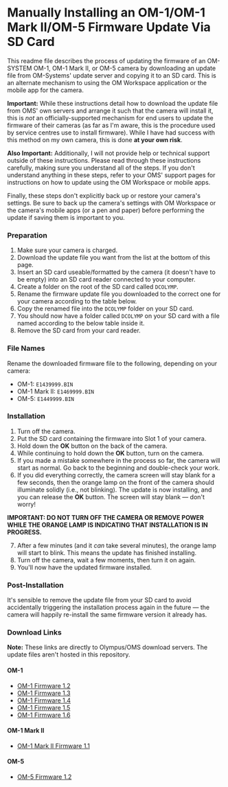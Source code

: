 # Manually Installing an OM-1/OM-1 Mark II/OM-5 Firmware Update Via SD Card

This readme file describes the process of updating the firmware of an OM-SYSTEM OM-1, OM-1 Mark II, or OM-5 camera by downloading an update file from OM-Systems' update server and copying it to an SD card. This is an alternate mechanism to using the OM Workspace application or the mobile app for the camera.

**Important:** While these instructions detail how to download the update file from OMS' own servers and arrange it such that the camera will install it, this is _not_ an officially-supported mechanism for end users to update the firmware of their cameras (as far as I'm aware, this is the procedure used by service centres use to install firmware). While I have had success with this method on my own camera, this is done **at your own risk**.

**Also Important:** Additionally, I will not provide help or technical support outside of these instructions. Please read through these instructions carefully, making sure you understand all of the steps. If you don't understand anything in these steps, refer to your OMS' support pages for instructions on how to update using the OM Workspace or mobile apps. 

Finally, these steps don't explicitly back up or restore your camera's settings. Be sure to back up the camera's settings with OM Workspace or the camera's mobile apps (or a pen and paper) before performing the update if saving them is important to you.

### Preparation

1. Make sure your camera is charged.
2. Download the update file you want from the list at the bottom of this page. 
3. Insert an SD card useable/formatted by the camera (it doesn't have to be empty) into an SD card reader connected to your computer. 
4. Create a folder on the root of the SD card called `DCOLYMP`.
5. Rename the firmware update file you downloaded to the correct one for your camera according to the table below.
6. Copy the renamed file into the `DCOLYMP` folder on your SD card.
7. You should now have a folder called `DCOLYMP` on your SD card with a file named according to the below table inside it.
8. Remove the SD card from your card reader.

### File Names

Rename the downloaded firmware file to the following, depending on your camera:

- OM-1: `E1439999.BIN`
- OM-1 Mark II: `E1469999.BIN`
- OM-5: `E1449999.BIN`

### Installation

1. Turn off the camera.
2. Put the SD card containing the firmware into Slot 1 of your camera.
3. Hold down the **OK** button on the back of the camera.
4. While continuing to hold down the **OK** button, turn on the camera.
5. If you made a mistake somewhere in the process so far, the camera will start as normal. Go back to the beginning and double-check your work.
6. If you did everything correctly, the camera screen will stay blank for a few seconds, then the orange lamp on the front of the camera should illuminate solidly (i.e., not blinking). The update is now installing, and you can release the **OK** button. The screen will stay blank — don't worry!

**IMPORTANT: DO NOT TURN OFF THE CAMERA OR REMOVE POWER WHILE THE ORANGE LAMP IS INDICATING THAT INSTALLATION IS IN PROGRESS.**

7. After a few minutes (and it _can_ take several minutes), the orange lamp will start to blink. This means the update has finished installing.
8. Turn off the camera, wait a few moments, then turn it on again.
9. You'll now have the updated firmware installed. 

### Post-Installation 

It's sensible to remove the update file from your SD card to avoid accidentally triggering the installation process again in the future — the camera will happily re-install the same firmware version it already has.

### Download Links

**Note:** These links are directly to Olympus/OMS download servers. The update files aren't hosted in this repository.

#### OM-1

- [OM-1 Firmware 1.2](https://dl01.om-digitalsolutions.net/OMDS/FIRMWARES/0001/1430/OLY_E_143_1200_0000_0000.BIN)
- [OM-1 Firmware 1.3](https://dl01.om-digitalsolutions.net/OMDS/FIRMWARES/0001/1430/OLY_E_143_1300_0000_0000.BIN)
- [OM-1 Firmware 1.4](https://dl01.om-digitalsolutions.net/OMDS/FIRMWARES/0001/1430/OLY_E_143_1400_0000_0000.BIN)
- [OM-1 Firmware 1.5](https://dl01.om-digitalsolutions.net/OMDS/FIRMWARES/0001/1430/OLY_E_143_1500_0000_0000.BIN)
- [OM-1 Firmware 1.6](https://dl01.om-digitalsolutions.net/dslr/1430/v1600/OLY_E_143_1600_0000_0000.BIN)

#### OM-1 Mark II

- [OM-1 Mark II Firmware 1.1](https://dl01.om-digitalsolutions.net/dslr/1460/v1100/OLY_E_146_1100_0000_0000.BIN)

#### OM-5

- [OM-5 Firmware 1.2](https://dl01.om-digitalsolutions.net/dslr/1440/v1200/OLY_E_144_1200_0000_0000.BIN)
